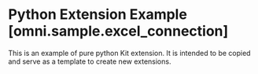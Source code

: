 # Python Extension Example [omni.sample.excel_connection]

This is an example of pure python Kit extension. It is intended to be copied and serve as a template to create new extensions.

